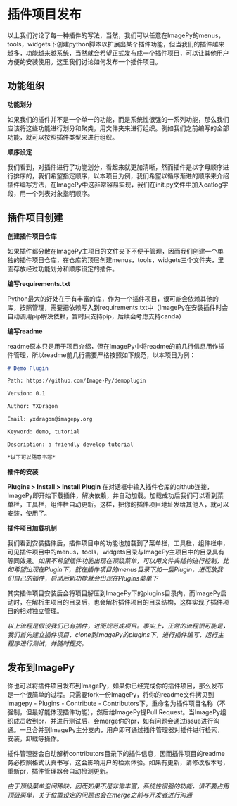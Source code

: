 # <span id = "插件项目发布">插件项目发布</span>

以上我们讨论了每一种插件的写法，当然，我们可以任意在ImagePy的menus，tools，widgets下创建python脚本以扩展出某个插件功能，但当我们的插件越来越多，功能越来越系统，当然就会希望正式发布成一个插件项目，可以让其他用户方便的安装使用。这里我们讨论如何发布一个插件项目。



## <span id = "功能组织">功能组织</span>

**<span id = "功能划分">功能划分</span>**

如果我们的插件并不是一个单一的功能，而是系统性很强的一系列功能，那么我们应该将这些功能进行划分和聚类，用文件夹来进行组织。例如我们之前编写的全部功能，就可以按照插件类型来进行组织。

**<span id = "顺序设定">顺序设定</span>**

我们看到，对插件进行了功能划分，看起来就更加清晰，然而插件是以字母顺序进行排序的，我们希望指定顺序，以本项目为例，我们希望以循序渐进的顺序来介绍插件编写方法，在ImagePy中这非常容易实现，我们在init.py文件中加入catlog字段，用一个列表对象指明顺序。



## <span id = "插件项目创建">插件项目创建</span>

**<span id = "创建插件项目仓库">创建插件项目仓库</span>**

如果插件都分散在ImagePy主项目的文件夹下不便于管理，因而我们创建一个单独的插件项目仓库，在仓库的顶层创建menus，tools，widgets三个文件夹，里面存放经过功能划分和顺序设定的插件。



**<span id = "requirements">编写requirements.txt</span>**

Python最大的好处在于有丰富的库，作为一个插件项目，很可能会依赖其他的库，按照管理，需要把依赖写入到requirements.txt中（ImagePy在安装插件时会自动调用pip解决依赖，暂时只支持pip，后续会考虑支持canda）



**<span id = "readme">编写readme</span>**

readme原本只是用于项目介绍，但在ImagePy中将readme的前几行信息用作插件管理，所以readme前几行需要严格按照如下规范，以本项目为例：

```markdown
# Demo Plugin

Path: https://github.com/Image-Py/demoplugin

Version: 0.1

Author: YXDragon

Email: yxdragon@imagepy.org

Keyword: demo, tutorial

Description: a friendly develop tutorial

*以下可以随意书写*

```



**<span id = "插件的安装">插件的安装</span>**

**Plugins > Install > Install Plugin** 在对话框中输入插件仓库的github连接，ImagePy即开始下载插件，解决依赖，并自动加载。加载成功后我们可以看到菜单栏，工具栏，组件栏自动更新。这样，把你的插件项目地址发给其他人，就可以安装，使用了。



**<span id = "插件项目加载机制">插件项目加载机制</span>**

我们看到安装插件后，插件项目中的功能也加载到了菜单栏，工具栏，组件栏中，可见插件项目中的menus，tools，widgets目录与ImagePy主项目中的目录具有等同效果。*如果不希望插件功能出现在顶级菜单，可以用文件夹结构进行控制，比如希望出现在Plugin下，就在插件项目的menus目录下加一层Plugin，进而放我们自己的插件，启动后新功能就会出现在Plugins菜单下*



其实插件项目安装后会将项目解压到ImagePy下的plugins目录内，而ImagePy启动时，在解析主项目的目录后，也会解析插件项目的目录结构，这样实现了插件项目的相对独立管理。



*以上流程是假设我们已有插件，进而规范成项目。事实上，正常的流程很可能是，我们首先建立插件项目，clone到ImagePy的plugins下，进行插件编写，运行主程序进行测试，并随时提交。*



## <span id = "发布到ImagePy">发布到ImagePy</span>

你也可以将插件项目发布到ImagePy，如果你已经完成你的插件项目，那么发布是一个很简单的过程。只需要fork一份ImagePy，将你的readme文件拷贝到imagepy - Plugins - Contribute - Contributors下，重命名为插件项目名称（不强制，但最好能体现插件功能），然后给ImagePy提Pull Request。当ImagePy组织成员收到pr，并进行测试后，会merge你的pr，如有问题会通过issue进行沟通。一旦合并到ImagePy主分支内，用户即可通过插件管理器对插件进行检索，安装，卸载等操作。



插件管理器会自动解析contributors目录下的插件信息，因而插件项目的readme务必按照格式认真书写，这会影响用户的检索体验。如果有更新，请修改版本号，重新pr，插件管理器会自动检测更新。



*由于顶级菜单空间稀缺，因而如果不是非常丰富，系统性很强的功能，请不要占用顶级菜单，关于位置设定的问题也会在merge之前与开发者进行沟通*